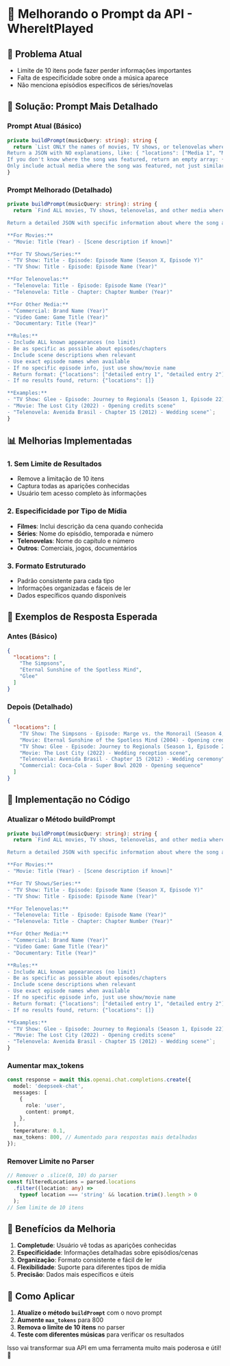 # 🎯 Melhorando o Prompt da API - WhereItPlayed

## 🎵 **Problema Atual**
- Limite de 10 itens pode fazer perder informações importantes
- Falta de especificidade sobre onde a música aparece
- Não menciona episódios específicos de séries/novelas

## 🚀 **Solução: Prompt Mais Detalhado**

### **Prompt Atual (Básico)**
```typescript
private buildPrompt(musicQuery: string): string {
  return `List ONLY the names of movies, TV shows, or telenovelas where the song '${musicQuery}' was featured. 
Return a JSON with NO explanations, like: { "locations": ["Media 1", "Media 2"] }.
If you don't know where the song was featured, return an empty array: { "locations": [] }.
Only include actual media where the song was featured, not just similar titles.`;
}
```

### **Prompt Melhorado (Detalhado)**
```typescript
private buildPrompt(musicQuery: string): string {
  return `Find ALL movies, TV shows, telenovelas, and other media where the song '${musicQuery}' was featured.

Return a detailed JSON with specific information about where the song appears:

**For Movies:**
- "Movie: Title (Year) - [Scene description if known]"

**For TV Shows/Series:**
- "TV Show: Title - Episode: Episode Name (Season X, Episode Y)"
- "TV Show: Title - Episode: Episode Name (Year)"

**For Telenovelas:**
- "Telenovela: Title - Episode: Episode Name (Year)"
- "Telenovela: Title - Chapter: Chapter Number (Year)"

**For Other Media:**
- "Commercial: Brand Name (Year)"
- "Video Game: Game Title (Year)"
- "Documentary: Title (Year)"

**Rules:**
- Include ALL known appearances (no limit)
- Be as specific as possible about episodes/chapters
- Include scene descriptions when relevant
- Use exact episode names when available
- If no specific episode info, just use show/movie name
- Return format: {"locations": ["detailed entry 1", "detailed entry 2"]}
- If no results found, return: {"locations": []}

**Examples:**
- "TV Show: Glee - Episode: Journey to Regionals (Season 1, Episode 22)"
- "Movie: The Lost City (2022) - Opening credits scene"
- "Telenovela: Avenida Brasil - Chapter 15 (2012) - Wedding scene"`;
}
```

## 📊 **Melhorias Implementadas**

### 1. **Sem Limite de Resultados**
- Remove a limitação de 10 itens
- Captura todas as aparições conhecidas
- Usuário tem acesso completo às informações

### 2. **Especificidade por Tipo de Mídia**
- **Filmes**: Inclui descrição da cena quando conhecida
- **Séries**: Nome do episódio, temporada e número
- **Telenovelas**: Nome do capítulo e número
- **Outros**: Comerciais, jogos, documentários

### 3. **Formato Estruturado**
- Padrão consistente para cada tipo
- Informações organizadas e fáceis de ler
- Dados específicos quando disponíveis

## 🎯 **Exemplos de Resposta Esperada**

### **Antes (Básico)**
```json
{
  "locations": [
    "The Simpsons",
    "Eternal Sunshine of the Spotless Mind",
    "Glee"
  ]
}
```

### **Depois (Detalhado)**
```json
{
  "locations": [
    "TV Show: The Simpsons - Episode: Marge vs. the Monorail (Season 4, Episode 12)",
    "Movie: Eternal Sunshine of the Spotless Mind (2004) - Opening credits scene",
    "TV Show: Glee - Episode: Journey to Regionals (Season 1, Episode 22) - Performance scene",
    "Movie: The Lost City (2022) - Wedding reception scene",
    "Telenovela: Avenida Brasil - Chapter 15 (2012) - Wedding ceremony",
    "Commercial: Coca-Cola - Super Bowl 2020 - Opening sequence"
  ]
}
```

## 🔧 **Implementação no Código**

### **Atualizar o Método buildPrompt**
```typescript
private buildPrompt(musicQuery: string): string {
  return `Find ALL movies, TV shows, telenovelas, and other media where the song '${musicQuery}' was featured.

Return a detailed JSON with specific information about where the song appears:

**For Movies:**
- "Movie: Title (Year) - [Scene description if known]"

**For TV Shows/Series:**
- "TV Show: Title - Episode: Episode Name (Season X, Episode Y)"
- "TV Show: Title - Episode: Episode Name (Year)"

**For Telenovelas:**
- "Telenovela: Title - Episode: Episode Name (Year)"
- "Telenovela: Title - Chapter: Chapter Number (Year)"

**For Other Media:**
- "Commercial: Brand Name (Year)"
- "Video Game: Game Title (Year)"
- "Documentary: Title (Year)"

**Rules:**
- Include ALL known appearances (no limit)
- Be as specific as possible about episodes/chapters
- Include scene descriptions when relevant
- Use exact episode names when available
- If no specific episode info, just use show/movie name
- Return format: {"locations": ["detailed entry 1", "detailed entry 2"]}
- If no results found, return: {"locations": []}

**Examples:**
- "TV Show: Glee - Episode: Journey to Regionals (Season 1, Episode 22)"
- "Movie: The Lost City (2022) - Opening credits scene"
- "Telenovela: Avenida Brasil - Chapter 15 (2012) - Wedding scene"`;
}
```

### **Aumentar max_tokens**
```typescript
const response = await this.openai.chat.completions.create({
  model: 'deepseek-chat',
  messages: [
    {
      role: 'user',
      content: prompt,
    },
  ],
  temperature: 0.1,
  max_tokens: 800, // Aumentado para respostas mais detalhadas
});
```

### **Remover Limite no Parser**
```typescript
// Remover o .slice(0, 10) do parser
const filteredLocations = parsed.locations
  .filter((location: any) => 
    typeof location === 'string' && location.trim().length > 0
  );
// Sem limite de 10 itens
```

## 🎵 **Benefícios da Melhoria**

1. **Completude**: Usuário vê todas as aparições conhecidas
2. **Especificidade**: Informações detalhadas sobre episódios/cenas
3. **Organização**: Formato consistente e fácil de ler
4. **Flexibilidade**: Suporte para diferentes tipos de mídia
5. **Precisão**: Dados mais específicos e úteis

## 🚀 **Como Aplicar**

1. **Atualize o método `buildPrompt`** com o novo prompt
2. **Aumente `max_tokens`** para 800
3. **Remova o limite de 10 itens** no parser
4. **Teste com diferentes músicas** para verificar os resultados

Isso vai transformar sua API em uma ferramenta muito mais poderosa e útil! 🎵 